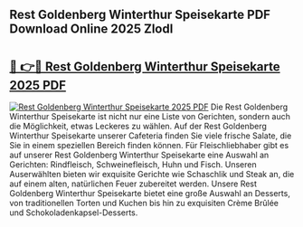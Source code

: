 ## Rest Goldenberg Winterthur Speisekarte PDF Download Online 2025 Zlodl

# <h2><a href="http://gc5vxa.nevu.top/?p=Rest+Goldenberg+Winterthur+Speisekarte">🔗 👉🔴 Rest Goldenberg Winterthur Speisekarte 2025 PDF</a></h2>

[![Rest Goldenberg Winterthur Speisekarte 2025 PDF](https://i.imgur.com/dBaPXMq.png)](http://gc5vxa.nevu.top/?p=Rest+Goldenberg+Winterthur+Speisekarte)
Die Rest Goldenberg Winterthur Speisekarte ist nicht nur eine Liste von Gerichten, sondern auch die Möglichkeit, etwas Leckeres zu wählen. Auf der Rest Goldenberg Winterthur Speisekarte unserer Cafeteria finden Sie viele frische Salate, die Sie in einem speziellen Bereich finden können. Für Fleischliebhaber gibt es auf unserer Rest Goldenberg Winterthur Speisekarte eine Auswahl an Gerichten: Rindfleisch, Schweinefleisch, Huhn und Fisch. Unseren Auserwählten bieten wir exquisite Gerichte wie Schaschlik und Steak an, die auf einem alten, natürlichen Feuer zubereitet werden. Unsere Rest Goldenberg Winterthur Speisekarte bietet eine große Auswahl an Desserts, von traditionellen Torten und Kuchen bis hin zu exquisiten Crème Brûlée und Schokoladenkapsel-Desserts.
